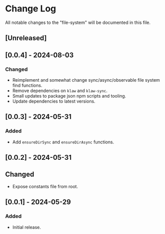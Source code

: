 # Change Log

All notable changes to the "file-system" will be documented in this file.

## [Unreleased]

## [0.0.4] - 2024-08-03

### Changed

- Reimplement and somewhat change sync/async/observable file system find functions.
- Remove dependencies on `klaw` and `klaw-sync`.
- Small updates to package json npm scripts and tooling.
- Update dependencies to latest versions.

## [0.0.3] - 2024-05-31

### Added

- Add `ensureDirSync` and `ensureDirAsync` functions.

## [0.0.2] - 2024-05-31

## Changed

- Expose constants file from root.

## [0.0.1] - 2024-05-29

### Added

- Initial release.

<!--
See: https://common-changelog.org/

## [0.0.1] - 2023-01-01

### Changed

### Added

### Removed

### Fixed
-->
